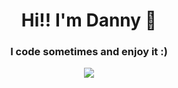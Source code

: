 

<h1 align="center">Hi!! I'm Danny 👋</h1>

<h3 align="center">I code sometimes and enjoy it :)</h3>
<p align="center">
  <a href="https://skillicons.dev">
    <img src="https://skillicons.dev/icons?i=ts,reactjs=cute" />
  </a>
</p>
